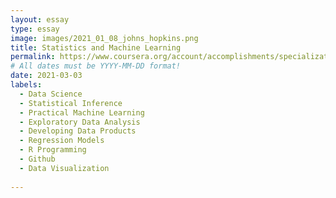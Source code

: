 ```yaml
---
layout: essay
type: essay
image: images/2021_01_08_johns_hopkins.png
title: Statistics and Machine Learning
permalink: https://www.coursera.org/account/accomplishments/specialization/JNWZ9P72CLJG
# All dates must be YYYY-MM-DD format!
date: 2021-03-03
labels:
  - Data Science
  - Statistical Inference
  - Practical Machine Learning
  - Exploratory Data Analysis
  - Developing Data Products
  - Regression Models
  - R Programming
  - Github
  - Data Visualization
  
---
```

